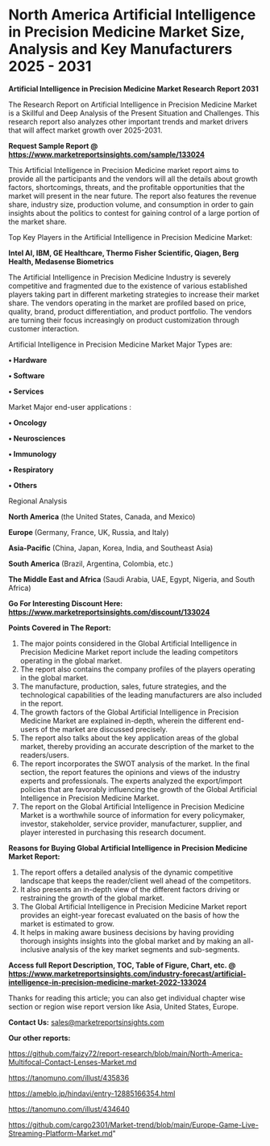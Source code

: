 # North America Artificial Intelligence in Precision Medicine Market Size, Analysis and Key Manufacturers 2025 - 2031

<strong>Artificial Intelligence in Precision Medicine Market Research Report 2031</strong>

The Research Report on Artificial Intelligence in Precision Medicine Market is a Skillful and Deep Analysis of the Present Situation and Challenges. This research report also analyzes other important trends and market drivers that will affect market growth over 2025-2031.

<strong>Request Sample Report @ <a href=https://www.marketreportsinsights.com/sample/133024>https://www.marketreportsinsights.com/sample/133024</a></strong>

This Artificial Intelligence in Precision Medicine market report aims to provide all the participants and the vendors will all the details about growth factors, shortcomings, threats, and the profitable opportunities that the market will present in the near future. The report also features the revenue share, industry size, production volume, and consumption in order to gain insights about the politics to contest for gaining control of a large portion of the market share.

Top Key Players in the Artificial Intelligence in Precision Medicine Market:

<strong>Intel AI, IBM, GE Healthcare, Thermo Fisher Scientific, Qiagen, Berg Health, Medasense Biometrics</strong>

The Artificial Intelligence in Precision Medicine Industry is severely competitive and fragmented due to the existence of various established players taking part in different marketing strategies to increase their market share. The vendors operating in the market are profiled based on price, quality, brand, product differentiation, and product portfolio. The vendors are turning their focus increasingly on product customization through customer interaction.

Artificial Intelligence in Precision Medicine Market Major Types are:

<strong>• Hardware

• Software

• Services</strong>

Market Major end-user applications :

<strong>• Oncology

• Neurosciences

• Immunology

• Respiratory

• Others</strong>

Regional Analysis

</u><strong><b>North America</b></strong> (the United States, Canada, and Mexico)

<strong><b>Europe </b></strong>(Germany, France, UK, Russia, and Italy)

<strong><b>Asia-Pacific</b></strong> (China, Japan, Korea, India, and Southeast Asia)

<strong><b>South America</b></strong> (Brazil, Argentina, Colombia, etc.)

<strong><b>The Middle East and Africa</b></strong> (Saudi Arabia, UAE, Egypt, Nigeria, and South Africa)

<strong>Go For Interesting Discount Here: <a href=https://www.marketreportsinsights.com/discount/133024>https://www.marketreportsinsights.com/discount/133024</a></strong>

<strong>Points Covered in The Report:</strong>
<ol>
  <li>The major points considered in the Global Artificial Intelligence in Precision Medicine Market report include the leading competitors operating in the global market.</li>
  <li>The report also contains the company profiles of the players operating in the global market.</li>
  <li>The manufacture, production, sales, future strategies, and the technological capabilities of the leading manufacturers are also included in the report.</li>
  <li>The growth factors of the Global Artificial Intelligence in Precision Medicine Market are explained in-depth, wherein the different end-users of the market are discussed precisely.</li>
  <li>The report also talks about the key application areas of the global market, thereby providing an accurate description of the market to the readers/users.</li>
  <li>The report incorporates the SWOT analysis of the market. In the final section, the report features the opinions and views of the industry experts and professionals. The experts analyzed the export/import policies that are favorably influencing the growth of the Global Artificial Intelligence in Precision Medicine Market.</li>
  <li>The report on the Global Artificial Intelligence in Precision Medicine Market is a worthwhile source of information for every policymaker, investor, stakeholder, service provider, manufacturer, supplier, and player interested in purchasing this research document.</li>
</ol>
<strong>Reasons for Buying Global Artificial Intelligence in Precision Medicine Market Report:</strong>

<ol>
  <li>The report offers a detailed analysis of the dynamic competitive landscape that keeps the reader/client well ahead of the competitors.</li>
  <li>It also presents an in-depth view of the different factors driving or restraining the growth of the global market.</li>
  <li>The Global Artificial Intelligence in Precision Medicine Market report provides an eight-year forecast evaluated on the basis of how the market is estimated to grow.</li>
  <li>It helps in making aware business decisions by having providing thorough insights insights into the global market and by making an all-inclusive analysis of the key market segments and sub-segments.</li>
</ol>
<strong>Access full Report Description, TOC, Table of Figure, Chart, etc. @ <a href=https://www.marketreportsinsights.com/industry-forecast/artificial-intelligence-in-precision-medicine-market-2022-133024>https://www.marketreportsinsights.com/industry-forecast/artificial-intelligence-in-precision-medicine-market-2022-133024</a></strong>


Thanks for reading this article; you can also get individual chapter wise section or region wise report version like Asia, United States, Europe.

<strong>Contact Us:</strong>
sales@marketreportsinsights.com

<strong>Our other reports:</strong>

<a href=https://github.com/faizy72/report-research/blob/main/North-America-Multifocal-Contact-Lenses-Market.md>https://github.com/faizy72/report-research/blob/main/North-America-Multifocal-Contact-Lenses-Market.md</a>

<a href=https://tanomuno.com/illust/435836>https://tanomuno.com/illust/435836</a>

<a href=https://ameblo.jp/hindavi/entry-12885166354.html>https://ameblo.jp/hindavi/entry-12885166354.html</a>

<a href=https://tanomuno.com/illust/434640>https://tanomuno.com/illust/434640</a>

<a href=https://github.com/cargo2301/Market-trend/blob/main/Europe-Game-Live-Streaming-Platform-Market.md>https://github.com/cargo2301/Market-trend/blob/main/Europe-Game-Live-Streaming-Platform-Market.md</a>"
